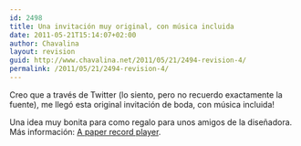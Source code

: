 ```yaml
---
id: 2498
title: Una invitación muy original, con música incluida
date: 2011-05-21T15:14:07+02:00
author: Chavalina
layout: revision
guid: http://www.chavalina.net/2011/05/21/2494-revision-4/
permalink: /2011/05/21/2494-revision-4/
---
```

Creo que a través de Twitter (lo siento, pero no recuerdo exactamente la fuente), me llegó esta original invitación de boda, con música incluida!

Una idea muy bonita para como regalo para unos amigos de la diseñadora. Más información: [A paper record player](http://kellianderson.com/blog/2011/04/a-paper-record-player/).

<div class="mm">
</div>
